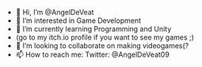 - 👋 Hi, I’m @AngelDeVeat
- 👀 I’m interested in Game Development
- 🌱 I’m currently learning Programming and Unity
- (go to my itch.io profile if you want to see my games ;)
- 💞️ I’m looking to collaborate on making videogames(?
- 📫 How to reach me: Twitter: @AngelDeVeat09

<!---
AngelDeVeat/AngelDeVeat is a ✨ special ✨ repository because its `README.md` (this file) appears on your GitHub profile.
You can click the Preview link to take a look at your changes.
--->
